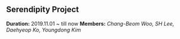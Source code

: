## Serendipity Project

**Duration:** 2019.11.01 ~ till now
**Members:** *Chang-Beom Woo, SH Lee, Daehyeop Ko, Youngdong Kim*